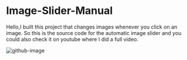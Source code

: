 # Image-Slider-Manual
Hello,I built this project that changes images whenever you click on an image. So this is the source code for the automatic image slider and you could also check it on youtube where I did a full video.

![github-image](https://user-images.githubusercontent.com/102190787/182619299-54be1d90-4298-4e58-a7fe-e4307b4d53b2.jpg)

